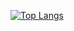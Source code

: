 [![Top Langs](https://github-readme-stats.vercel.app/api/top-langs/?username={Rekt-Order}
)](https://github.com/anuraghazra/github-readme-stats)

